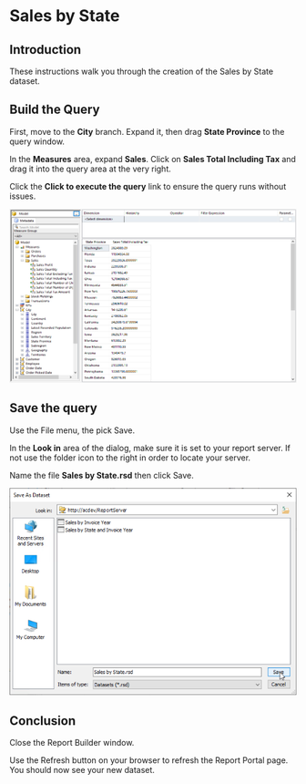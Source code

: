 # Sales by State

## Introduction

These instructions walk you through the creation of the Sales by State dataset.

## Build the Query

First, move to the **City** branch. Expand it, then drag **State Province** to the query window.

In the **Measures** area, expand **Sales**. Click on **Sales Total Including Tax** and drag it into the query area at the very right.

Click the **Click to execute the query** link to ensure the query runs without issues.

![Sales by State Successful Query](images/sales-by-state-01.png)

## Save the query

Use the File menu, the pick Save.

In the **Look in** area of the dialog, make sure it is set to your report server. If not use the folder icon to the right in order to locate your server.

Name the file **Sales by State.rsd** then click Save.

![Sales by State Save Dialog](images/sales-by-state-02.png)

## Conclusion

Close the Report Builder window.

Use the Refresh button on your browser to refresh the Report Portal page. You should now see your new dataset.
